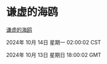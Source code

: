 # 谦虚的海鸥
[谦虚的海鸥](http://219.139.199.175:56308/qxdho/course/base/hotlink/index.php)

2024年 10月 14日 星期一 02:00:02 CST

2024年 10月 13日 星期日 18:00:02 GMT
